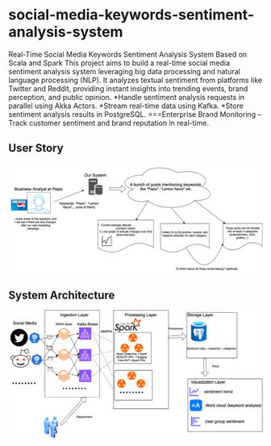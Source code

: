 # social-media-keywords-sentiment-analysis-system

Real-Time Social Media Keywords Sentiment Analysis System Based on Scala and Spark
This project aims to build a real-time social media sentiment analysis system leveraging big data processing and natural language processing (NLP). It analyzes textual sentiment from platforms like Twitter and Reddit, providing instant insights into trending events, brand perception, and public opinion. *Handle sentiment analysis requests in parallel using Akka Actors. *Stream real-time data using Kafka. *Store sentiment analysis results in PostgreSQL. ===Enterprise Brand Monitoring – Track customer sentiment and brand reputation in real-time.

## User Story

![business_logic](slides-and-diagrams/business_logic.drawio.png)


## System Architecture

![system_architecture](slides-and-diagrams/system_architecture.drawio.png)